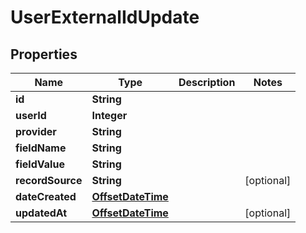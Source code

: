 # UserExternalIdUpdate

## Properties
Name | Type | Description | Notes
------------ | ------------- | ------------- | -------------
**id** | **String** |  | 
**userId** | **Integer** |  | 
**provider** | **String** |  | 
**fieldName** | **String** |  | 
**fieldValue** | **String** |  | 
**recordSource** | **String** |  |  [optional]
**dateCreated** | [**OffsetDateTime**](OffsetDateTime.md) |  | 
**updatedAt** | [**OffsetDateTime**](OffsetDateTime.md) |  |  [optional]
